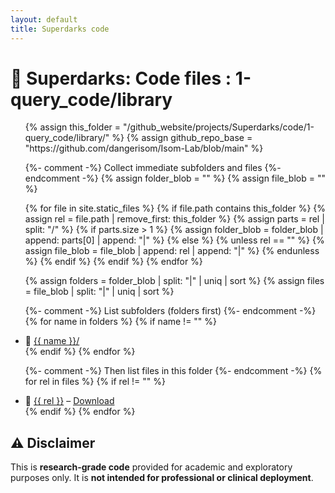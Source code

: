 ```yaml
---
layout: default
title: Superdarks code
---
```


# 🧬 Superdarks: Code files : 1-query_code/library

<ul>
{% assign this_folder = "/github_website/projects/Superdarks/code/1-query_code/library/" %}
{% assign github_repo_base = "https://github.com/dangerisom/Isom-Lab/blob/main" %}

{%- comment -%} Collect immediate subfolders and files {%- endcomment -%}
{% assign folder_blob = "" %}
{% assign file_blob = "" %}

{% for file in site.static_files %}
  {% if file.path contains this_folder %}
    {% assign rel = file.path | remove_first: this_folder %}
    {% assign parts = rel | split: "/" %}
    {% if parts.size > 1 %}
      {% assign folder_blob = folder_blob | append: parts[0] | append: "|" %}
    {% else %}
      {% unless rel == "" %}
        {% assign file_blob = file_blob | append: rel | append: "|" %}
      {% endunless %}
    {% endif %}
  {% endif %}
{% endfor %}

{% assign folders = folder_blob | split: "|" | uniq | sort %}
{% assign files = file_blob | split: "|" | uniq | sort %}

{%- comment -%} List subfolders (folders first) {%- endcomment -%}
{% for name in folders %}
  {% if name != "" %}
    <li>📁 <a href="{{ this_folder | append: name | append: '/' | relative_url }}">{{ name }}/</a></li>
  {% endif %}
{% endfor %}

{%- comment -%} Then list files in this folder {%- endcomment -%}
{% for rel in files %}
  {% if rel != "" %}
    <li>
      📄 <a href="{{ github_repo_base }}{{ this_folder }}{{ rel }}" target="_blank" rel="noopener">{{ rel }}</a>
      – <a href="{{ this_folder | append: rel | relative_url }}" download>Download</a>
    </li>
  {% endif %}
{% endfor %}
</ul>

## ⚠️ Disclaimer

This is **research-grade code** provided for academic and exploratory purposes only. It is **not intended for professional or clinical deployment**.
